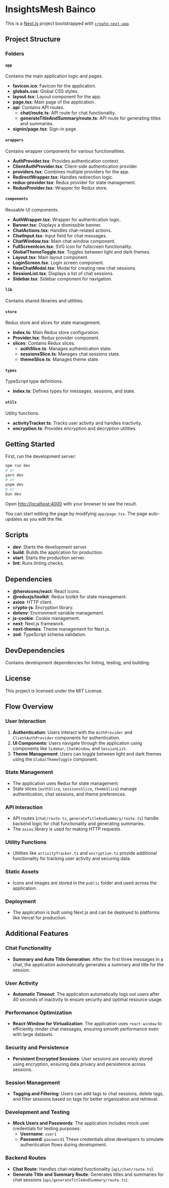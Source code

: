 # InsightsMesh Bainco

This is a [Next.js](https://nextjs.org) project bootstrapped with [`create-next-app`](https://nextjs.org/docs/app/api-reference/cli/create-next-app).

## Project Structure

### Folders

#### `app`
Contains the main application logic and pages.
- **favicon.ico**: Favicon for the application.
- **globals.css**: Global CSS styles.
- **layout.tsx**: Layout component for the app.
- **page.tsx**: Main page of the application.
- **api**: Contains API routes.
  - **chat/route.ts**: API route for chat functionality.
  - **generateTitleAndSummary/route.ts**: API route for generating titles and summaries.
- **signin/page.tsx**: Sign-in page.

#### `wrappers`
Contains wrapper components for various functionalities.
- **AuthProvider.tsx**: Provides authentication context.
- **ClientAuthProvider.tsx**: Client-side authentication provider.
- **providers.tsx**: Combines multiple providers for the app.
- **RedirectWrapper.tsx**: Handles redirection logic.
- **redux-provider.tsx**: Redux provider for state management.
- **ReduxProvider.tsx**: Wrapper for Redux store.

#### `components`
Reusable UI components.
- **AuthWrapper.tsx**: Wrapper for authentication logic.
- **Banner.tsx**: Displays a dismissible banner.
- **ChatActions.tsx**: Handles chat-related actions.
- **ChatInput.tsx**: Input field for chat messages.
- **ChatWindow.tsx**: Main chat window component.
- **FullScreenIcon.tsx**: SVG icon for fullscreen functionality.
- **GlobalThemeToggle.tsx**: Toggles between light and dark themes.
- **Layout.tsx**: Main layout component.
- **LoginScreen.tsx**: Login screen component.
- **NewChatModal.tsx**: Modal for creating new chat sessions.
- **SessionList.tsx**: Displays a list of chat sessions.
- **Sidebar.tsx**: Sidebar component for navigation.

#### `lib`
Contains shared libraries and utilities.

#### `store`
Redux store and slices for state management.
- **index.ts**: Main Redux store configuration.
- **Provider.tsx**: Redux provider component.
- **slices**: Contains Redux slices.
  - **authSlice.ts**: Manages authentication state.
  - **sessionsSlice.ts**: Manages chat sessions state.
  - **themeSlice.ts**: Manages theme state.

#### `types`
TypeScript type definitions.
- **index.ts**: Defines types for messages, sessions, and state.

#### `utils`
Utility functions.
- **activityTracker.ts**: Tracks user activity and handles inactivity.
- **encryption.ts**: Provides encryption and decryption utilities.

## Getting Started

First, run the development server:

```bash
npm run dev
# or
yarn dev
# or
pnpm dev
# or
bun dev
```

Open [http://localhost:4000](http://localhost:4000) with your browser to see the result.

You can start editing the page by modifying `app/page.tsx`. The page auto-updates as you edit the file.

## Scripts

- **dev**: Starts the development server.
- **build**: Builds the application for production.
- **start**: Starts the production server.
- **lint**: Runs linting checks.

## Dependencies

- **@heroicons/react**: React icons.
- **@reduxjs/toolkit**: Redux toolkit for state management.
- **axios**: HTTP client.
- **crypto-js**: Encryption library.
- **dotenv**: Environment variable management.
- **js-cookie**: Cookie management.
- **next**: Next.js framework.
- **next-themes**: Theme management for Next.js.
- **zod**: TypeScript schema validation.

## DevDependencies

Contains development dependencies for linting, testing, and building.

## License

This project is licensed under the MIT License.

## Flow Overview

### User Interaction
1. **Authentication**: Users interact with the `AuthProvider` and `ClientAuthProvider` components for authentication.
2. **UI Components**: Users navigate through the application using components like `Sidebar`, `ChatWindow`, and `SessionList`.
3. **Theme Management**: Users can toggle between light and dark themes using the `GlobalThemeToggle` component.

### State Management
- The application uses Redux for state management.
- State slices (`authSlice`, `sessionsSlice`, `themeSlice`) manage authentication, chat sessions, and theme preferences.

### API Interaction
- API routes (`chat/route.ts`, `generateTitleAndSummary/route.ts`) handle backend logic for chat functionality and generating summaries.
- The `axios` library is used for making HTTP requests.

### Utility Functions
- Utilities like `activityTracker.ts` and `encryption.ts` provide additional functionality for tracking user activity and securing data.

### Static Assets
- Icons and images are stored in the `public` folder and used across the application.

### Deployment
- The application is built using Next.js and can be deployed to platforms like Vercel for production.

## Additional Features

### Chat Functionality
- **Summary and Auto Title Generation**: After the first three messages in a chat, the application automatically generates a summary and title for the session.

### User Activity
- **Automatic Timeout**: The application automatically logs out users after 40 seconds of inactivity to ensure security and optimal resource usage.

### Performance Optimization
- **React-Window for Virtualization**: The application uses `react-window` to efficiently render chat messages, ensuring smooth performance even with large datasets.

### Security and Persistence
- **Persistent Encrypted Sessions**: User sessions are securely stored using encryption, ensuring data privacy and persistence across sessions.

### Session Management
- **Tagging and Filtering**: Users can add tags to chat sessions, delete tags, and filter sessions based on tags for better organization and retrieval.

### Development and Testing
- **Mock Users and Passwords**: The application includes mock user credentials for testing purposes:
  - **Username**: `user1`
  - **Password**: `password1`
These credentials allow developers to simulate authentication flows during development.

### Backend Routes
- **Chat Route**: Handles chat-related functionality (`api/chat/route.ts`).
- **Generate Title and Summary Route**: Generates titles and summaries for chat sessions (`api/generateTitleAndSummary/route.ts`).
